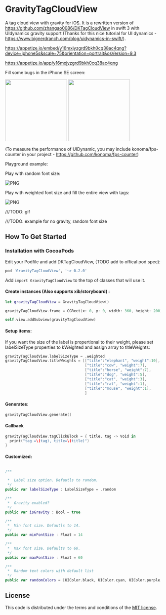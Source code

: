 # GravityTagCloudView
A tag cloud view with gravity for iOS. It is a rewritten version of https://github.com/zhangao0086/DKTagCloudView in swift 3 with UIdynamics gravity support (Thanks for this nice tutorial for UI dynamics - https://www.bignerdranch.com/blog/uidynamics-in-swift/).

https://appetize.io/embed/y16mxjyzgrd9bkh0cq38ac4qng?device=iphone5s&scale=75&orientation=portrait&osVersion=9.3

https://appetize.io/app/y16mxjyzgrd9bkh0cq38ac4qng

Fill some bugs in the iPhone SE screen:

<img src="https://raw.githubusercontent.com/billypchan/GravityTagCloudView/master/doc/tagsOfbugs.png" width="200" />
<img src="https://raw.githubusercontent.com/billypchan/GravityTagCloudView/master/doc/tagsOfbugs_generateThreeTimes.png" width="200" />

(To measure the performance of UIDynamic, you may include konoma/fps-counter in your project - https://github.com/konoma/fps-counter)

Playground example:

Play with random font size:

![PNG](https://raw.githubusercontent.com/billypchan/GravityTagCloudView/master/doc/randomFontSize.png)

Play with weighted font size and fill the entire view with tags:

![PNG](https://raw.githubusercontent.com/billypchan/GravityTagCloudView/master/doc/playground.png)

///TODO: gif

///TODO: example for no gravity, random font size


## How To Get Started

### Installation with CocoaPods

Edit your Podfile and add DKTagCloudView, (TODO add to offical pod spec):

``` bash
pod 'GravityTagCloudView', '~> 0.2.0'
```

Add `import GravityTagCloudView` to the top of classes that will use it.  
#### Create instances (Also supports xib/storyboard) :

``` Swift
let gravityTagCloudView = GravityTagCloudView()

gravityTagCloudView.frame = CGRect(x: 0, y: 0, width: 360, height: 200)

self.view.addSubview(gravityTagCloudView)

```

#### Setup items:

If you want the size of the label is propertional to their weight, please set labelSizeType properties to kWeighted and assign  array to titleWeights:

``` Swift
gravityTagCloudView.labelSizeType = .weighted
gravityTagCloudView.titleWeights = [["title":"elephant", "weight":10],
                                    ["title":"cow", "weight":7],
                                    ["title":"horse", "weight":7],
                                    ["title":"dog", "weight":5],
                                    ["title":"cat", "weight":3],
                                    ["title":"rat", "weight":1],
                                    ["title":"mouse", "weight":1],
                                    ]
```

#### Generates:

``` Swift
gravityTagCloudView.generate()
```

#### Callback

``` Swift
gravityTagCloudView.tagClickBlock = { title, tag -> Void in       
  print("tag =\(tag), title=\(title)")
}
```

#### Customized:

``` Swift

/**

 *  Label size option. Defautls to random.
 */
public var labelSizeType : LabelSizeType = .random

/**
 *  Gravity enabled?
 */
public var isGravity : Bool = true

/**
 *  Min font size. Defautls to 14.
 */
public var minFontSize : Float = 14

/**
 *  Max font size. Defaults to 60.
 */
public var maxFontSize : Float = 60

/**
 *  Random text colors with default list
 */
public var randomColors = [UIColor.black, UIColor.cyan, UIColor.purple, UIColor.orange, UIColor.red, UIColor.yellow, UIColor.lightGray, UIColor.gray, UIColor.green]
```

## License
This code is distributed under the terms and conditions of the <a href="https://github.com/zhangao0086/DKTagCloudView/master/LICENSE">MIT license</a>.
